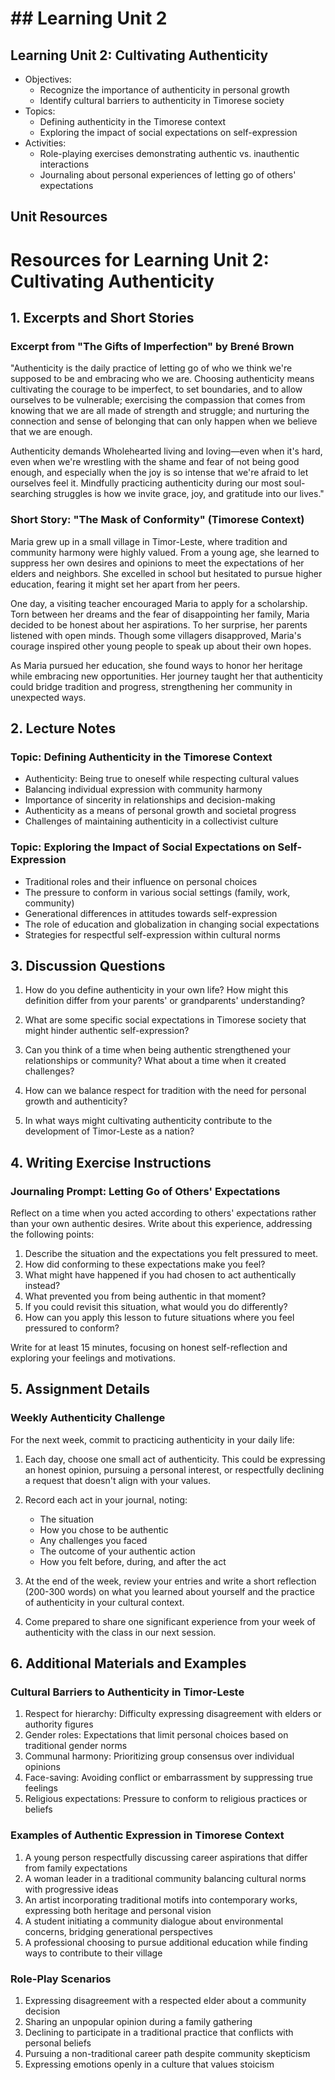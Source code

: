 # ## Learning Unit 2

## Learning Unit 2: Cultivating Authenticity
- Objectives:
  * Recognize the importance of authenticity in personal growth
  * Identify cultural barriers to authenticity in Timorese society
- Topics:
  * Defining authenticity in the Timorese context
  * Exploring the impact of social expectations on self-expression
- Activities:
  * Role-playing exercises demonstrating authentic vs. inauthentic interactions
  * Journaling about personal experiences of letting go of others' expectations

## Unit Resources

# Resources for Learning Unit 2: Cultivating Authenticity

## 1. Excerpts and Short Stories

### Excerpt from "The Gifts of Imperfection" by Brené Brown

"Authenticity is the daily practice of letting go of who we think we're supposed to be and embracing who we are. Choosing authenticity means cultivating the courage to be imperfect, to set boundaries, and to allow ourselves to be vulnerable; exercising the compassion that comes from knowing that we are all made of strength and struggle; and nurturing the connection and sense of belonging that can only happen when we believe that we are enough.

Authenticity demands Wholehearted living and loving—even when it's hard, even when we're wrestling with the shame and fear of not being good enough, and especially when the joy is so intense that we're afraid to let ourselves feel it. Mindfully practicing authenticity during our most soul-searching struggles is how we invite grace, joy, and gratitude into our lives."

### Short Story: "The Mask of Conformity" (Timorese Context)

Maria grew up in a small village in Timor-Leste, where tradition and community harmony were highly valued. From a young age, she learned to suppress her own desires and opinions to meet the expectations of her elders and neighbors. She excelled in school but hesitated to pursue higher education, fearing it might set her apart from her peers.

One day, a visiting teacher encouraged Maria to apply for a scholarship. Torn between her dreams and the fear of disappointing her family, Maria decided to be honest about her aspirations. To her surprise, her parents listened with open minds. Though some villagers disapproved, Maria's courage inspired other young people to speak up about their own hopes.

As Maria pursued her education, she found ways to honor her heritage while embracing new opportunities. Her journey taught her that authenticity could bridge tradition and progress, strengthening her community in unexpected ways.

## 2. Lecture Notes

### Topic: Defining Authenticity in the Timorese Context

- Authenticity: Being true to oneself while respecting cultural values
- Balancing individual expression with community harmony
- Importance of sincerity in relationships and decision-making
- Authenticity as a means of personal growth and societal progress
- Challenges of maintaining authenticity in a collectivist culture

### Topic: Exploring the Impact of Social Expectations on Self-Expression

- Traditional roles and their influence on personal choices
- The pressure to conform in various social settings (family, work, community)
- Generational differences in attitudes towards self-expression
- The role of education and globalization in changing social expectations
- Strategies for respectful self-expression within cultural norms

## 3. Discussion Questions

1. How do you define authenticity in your own life? How might this definition differ from your parents' or grandparents' understanding?

2. What are some specific social expectations in Timorese society that might hinder authentic self-expression?

3. Can you think of a time when being authentic strengthened your relationships or community? What about a time when it created challenges?

4. How can we balance respect for tradition with the need for personal growth and authenticity?

5. In what ways might cultivating authenticity contribute to the development of Timor-Leste as a nation?

## 4. Writing Exercise Instructions

### Journaling Prompt: Letting Go of Others' Expectations

Reflect on a time when you acted according to others' expectations rather than your own authentic desires. Write about this experience, addressing the following points:

1. Describe the situation and the expectations you felt pressured to meet.
2. How did conforming to these expectations make you feel?
3. What might have happened if you had chosen to act authentically instead?
4. What prevented you from being authentic in that moment?
5. If you could revisit this situation, what would you do differently?
6. How can you apply this lesson to future situations where you feel pressured to conform?

Write for at least 15 minutes, focusing on honest self-reflection and exploring your feelings and motivations.

## 5. Assignment Details

### Weekly Authenticity Challenge

For the next week, commit to practicing authenticity in your daily life:

1. Each day, choose one small act of authenticity. This could be expressing an honest opinion, pursuing a personal interest, or respectfully declining a request that doesn't align with your values.

2. Record each act in your journal, noting:
   - The situation
   - How you chose to be authentic
   - Any challenges you faced
   - The outcome of your authentic action
   - How you felt before, during, and after the act

3. At the end of the week, review your entries and write a short reflection (200-300 words) on what you learned about yourself and the practice of authenticity in your cultural context.

4. Come prepared to share one significant experience from your week of authenticity with the class in our next session.

## 6. Additional Materials and Examples

### Cultural Barriers to Authenticity in Timor-Leste

1. Respect for hierarchy: Difficulty expressing disagreement with elders or authority figures
2. Gender roles: Expectations that limit personal choices based on traditional gender norms
3. Communal harmony: Prioritizing group consensus over individual opinions
4. Face-saving: Avoiding conflict or embarrassment by suppressing true feelings
5. Religious expectations: Pressure to conform to religious practices or beliefs

### Examples of Authentic Expression in Timorese Context

1. A young person respectfully discussing career aspirations that differ from family expectations
2. A woman leader in a traditional community balancing cultural norms with progressive ideas
3. An artist incorporating traditional motifs into contemporary works, expressing both heritage and personal vision
4. A student initiating a community dialogue about environmental concerns, bridging generational perspectives
5. A professional choosing to pursue additional education while finding ways to contribute to their village

### Role-Play Scenarios

1. Expressing disagreement with a respected elder about a community decision
2. Sharing an unpopular opinion during a family gathering
3. Declining to participate in a traditional practice that conflicts with personal beliefs
4. Pursuing a non-traditional career path despite community skepticism
5. Expressing emotions openly in a culture that values stoicism